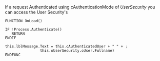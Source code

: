 ﻿If a request Authenticated using cAuthenticationMode of *UserSecurity* you can access the User Security's 


```foxpro
FUNCTION OnLoad()

IF !Process.Authenticate()
   RETURN
ENDIF

this.lblMessage.Text = this.cAuthenticatedUser + " " + ;
                this.oUserSecurity.oUser.Fullname)
ENDFUNC
```